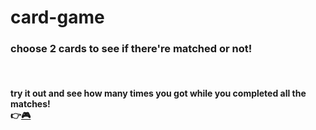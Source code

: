 # card-game

<h3>choose 2 cards to see if there're matched or not!</h2>
<br>
<h4>try it out and see how many times you got while you completed all the matches!
  <br>
👉<a href="https://pj-huang-2.github.io/card-game/">🎮</a> </h4>
